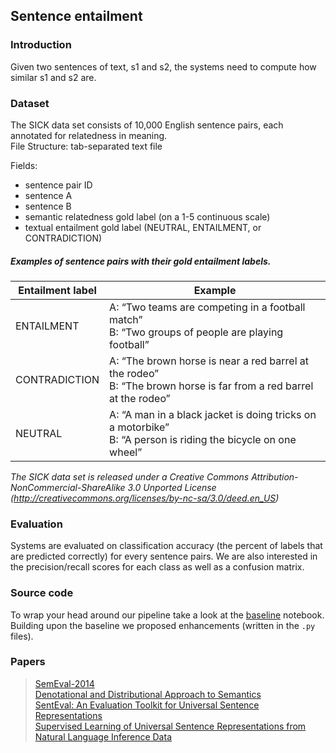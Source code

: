 ## Sentence entailment

### Introduction
Given two sentences of text, s1 and s2, the systems need to compute how similar s1 and s2 are.

### Dataset
The SICK data set consists of 10,000 English sentence pairs, each annotated for relatedness in meaning.  
File Structure: tab-separated text file

Fields:
 - sentence pair ID
 - sentence A
 - sentence B
 - semantic relatedness gold label (on a 1-5 continuous scale)
 - textual entailment gold label (NEUTRAL, ENTAILMENT, or CONTRADICTION)
 
##### Examples of sentence pairs with their gold entailment labels.

Entailment label | Example
------------     | -------------
| ENTAILMENT     | A: “Two teams are competing in a football match” <br/>B: “Two groups of people are playing football” |
| CONTRADICTION  | A: “The brown horse is near a red barrel at the rodeo” <br/>B: “The brown horse is far from a red barrel at the rodeo” |
| NEUTRAL        | A: “A man in a black jacket is doing tricks on a motorbike”<br/>B: “A person is riding the bicycle on one wheel”

_The SICK data set is released under a Creative Commons Attribution-NonCommercial-ShareAlike 3.0 
Unported License (http://creativecommons.org/licenses/by-nc-sa/3.0/deed.en_US)_

### Evaluation

Systems are evaluated on classification accuracy (the percent of labels that are
predicted correctly) for every sentence pairs. We are also interested in the precision/recall scores
for each class as well as a confusion matrix.

### Source code
To wrap your head around our pipeline take a look at the [baseline](https://github.com/Drakirus/sentence-entailment/blob/master/baseline.ipynb) notebook.  
Building upon the baseline we proposed enhancements (written in the `.py` files). 

### Papers
> [SemEval-2014](http://alt.qcri.org/semeval2014/cdrom/pdf/SemEval2014001.pdf)  
> [ Denotational and Distributional Approach to Semantics](http://www.aclweb.org/anthology/S14-2055)  
> [SentEval: An Evaluation Toolkit for Universal Sentence Representations](https://arxiv.org/abs/1803.05449)  
> [Supervised Learning of Universal Sentence Representations from Natural Language Inference Data](https://arxiv.org/abs/1705.02364)  
